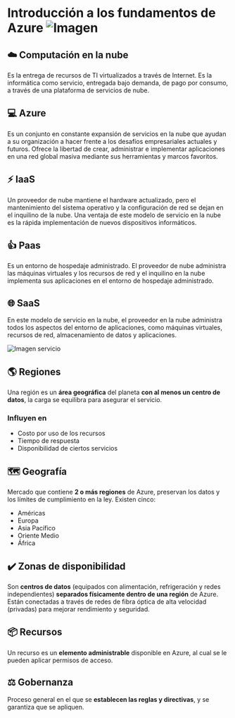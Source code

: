 # Introducción a los fundamentos de Azure   ![Imagen](https://ml41o2bbruns.i.optimole.com/ApzwI4Y-GA31yVDv/w:200/h:100/q:90/https://www.mayaccess.com.mx/wp-content/uploads/2019/06/azureCloud200.png)

## ☁️ Computación en la nube 
Es la entrega de recursos de TI virtualizados a través de Internet. Es la informática como servicio, entregada bajo demanda, de pago por consumo, a través de una plataforma de servicios de nube.

## 💻 Azure 
Es un conjunto en constante expansión de servicios en la nube que ayudan a su organización a hacer frente a los desafíos empresariales actuales y futuros. Ofrece la libertad de crear, administrar e implementar aplicaciones en una red global masiva mediante sus herramientas y marcos favoritos.

## ⚡ IaaS
 Un proveedor de nube mantiene el hardware actualizado, pero el mantenimiento del sistema operativo y la configuración de red se dejan en el inquilino de la nube. Una ventaja de este modelo de servicio en la nube es la rápida implementación de nuevos dispositivos informáticos.

## 👍  Paas
Es un entorno de hospedaje administrado. El proveedor de nube administra las máquinas virtuales y los recursos de red y el inquilino en la nube implementa sus aplicaciones en el entorno de hospedaje administrado. 

## 🌐 SaaS
En este modelo de servicio en la nube, el proveedor en la nube administra todos los aspectos del entorno de aplicaciones, como máquinas virtuales, recursos de red, almacenamiento de datos y aplicaciones.

![Imagen servicio](https://docs.microsoft.com/en-gb/learn/azure-fundamentals/intro-to-azure-fundamentals/media/iaas-paas-saas.png) 

## 🌎 Regiones
Una región es un **área geográfica** del planeta **con al menos un centro de datos**, la carga se equilibra para asegurar el servicio.
### Influyen en
- Costo por uso de los recursos
- Tiempo de respuesta
- Disponibilidad de ciertos servicios

## 🗺️ Geografía
Mercado que contiene **2 o más regiones** de Azure, preservan los datos y los límites de cumplimiento en la ley. Existen cinco:
- Américas
- Europa
- Asia Pacífico
- Oriente Medio
- África

## ✔️ Zonas de disponibilidad
Son **centros de datos** (equipados con alimentación, refrigeración y redes independientes) **separados físicamente dentro de una región** de Azure.
Están conectadas a través de redes de fibra óptica de alta velocidad (privadas) para mejorar rendimiento y seguridad.

## 📦 Recursos
Un recurso es un **elemento administrable** disponible en Azure, al cual se le pueden aplicar permisos de acceso.

## ⚖️ Gobernanza
Proceso general en el que se **establecen las reglas y directivas**, y se garantiza que se apliquen.
